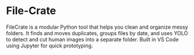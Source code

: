 # File-Crate
FileCrate is a modular Python tool that helps you clean and organize messy folders. It finds and moves duplicates, groups files by date, and uses YOLO to detect and cut human images into a separate folder. Built in VS Code using Jupyter for quick prototyping.
